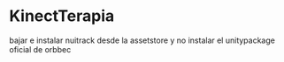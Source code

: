 # KinectTerapia

bajar e instalar nuitrack desde la assetstore y no instalar el unitypackage oficial de orbbec